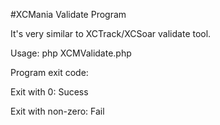 
#XCMania Validate Program

It's very similar to XCTrack/XCSoar validate tool.

Usage: php XCMValidate.php <TargetIGC File>

Program exit code:

Exit with 0:  Sucess

Exit with non-zero: Fail
